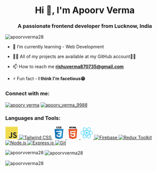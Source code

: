 <h1 align="center">Hi 👋, I'm Apoorv Verma</h1>
<h3 align="center">A passionate frontend developer from Lucknow, India</h3>

<p align="left"> <img src="https://komarev.com/ghpvc/?username=apoorvverma28&label=Profile%20views&color=0e75b6&style=flat" alt="apoorvverma28" /> </p>

- 🌱 I’m currently learning - Web Development 

- 👨‍💻 All of my projects are available at my GitHub account👨‍💻

- 📫 How to reach me **rishuverma870735@gmail.com**

- ⚡ Fun fact - **I think I'm facetious😁**

<h3 align="left">Connect with me:</h3>
<p align="left">
<a href="https://www.linkedin.com/in/apoorv-verma-165758250/" target="blank"><img align="center" src="https://raw.githubusercontent.com/rahuldkjain/github-profile-readme-generator/master/src/images/icons/Social/linked-in-alt.svg" alt="apoorv verma" height="30" width="40" /></a>
<a href="https://www.instagram.com/apoorv_vermaa/?next=%2F" target="blank"><img align="center" src="https://raw.githubusercontent.com/rahuldkjain/github-profile-readme-generator/master/src/images/icons/Social/instagram.svg" alt="apoorv_verma_9988" height="30" width="40" /></a>
</p>

<h3 align="left">Languages and Tools:</h3>
<p align="left">
  <a href="https://www.javascript.com/" target="_blank" rel="noreferrer"> 
    <img src="https://raw.githubusercontent.com/devicons/devicon/master/icons/javascript/javascript-original.svg" alt="JavaScript" width="40" height="40"/> 
  </a> 
  <a href="https://tailwindcss.com/" target="_blank" rel="noreferrer"> 
    <img src="https://www.vectorlogo.zone/logos/tailwindcss/tailwindcss-icon.svg" alt="Tailwind CSS" width="40" height="40"/> 
  </a> 
  <a href="https://www.w3schools.com/css/" target="_blank" rel="noreferrer"> 
    <img src="https://raw.githubusercontent.com/devicons/devicon/master/icons/css3/css3-original-wordmark.svg" alt="CSS3" width="40" height="40"/> 
  </a> 
  <a href="https://www.w3.org/html/" target="_blank" rel="noreferrer"> 
    <img src="https://raw.githubusercontent.com/devicons/devicon/master/icons/html5/html5-original-wordmark.svg" alt="HTML5" width="40" height="40"/> 
  </a> 
  <a href="https://reactjs.org/" target="_blank" rel="noreferrer"> 
    <img src="https://raw.githubusercontent.com/devicons/devicon/master/icons/react/react-original.svg" alt="React" width="40" height="40"/> 
  </a> 
  <a href="https://firebase.google.com/" target="_blank" rel="noreferrer"> 
    <img src="https://www.vectorlogo.zone/logos/firebase/firebase-icon.svg" alt="Firebase" width="40" height="40"/> 
  </a> 
  <a href="https://redux-toolkit.js.org/" target="_blank" rel="noreferrer"> 
    <img src="https://raw.githubusercontent.com/reduxjs/redux/master/logo/logo.png" alt="Redux Toolkit" width="40" height="40"/> 
  </a> 
  <a href="https://nodejs.org/" target="_blank" rel="noreferrer"> 
    <img src="https://upload.wikimedia.org/wikipedia/commons/a/a7/Node.js_logo_2015.svg" alt="Node.js" width="40" height="40"/> 
  </a> 
  <a href="https://expressjs.com/" target="_blank" rel="noreferrer"> 
    <img src="https://upload.wikimedia.org/wikipedia/commons/a/a9/Expressjs.png" alt="Express.js" width="40" height="40"/> 
  </a> 
  <a href="https://git-scm.com/" target="_blank" rel="noreferrer"> 
    <img src="https://upload.wikimedia.org/wikipedia/commons/6/63/Git-logo.svg" alt="Git" width="40" height="40"/> 
  </a> 
</p>

<p><img align="left" src="https://github-readme-stats.vercel.app/api/top-langs?username=apoorvverma28&show_icons=true&locale=en&layout=compact" alt="apoorvverma28" /></p>

<p>&nbsp;<img align="center" src="https://github-readme-stats.vercel.app/api?username=apoorvverma28&show_icons=true&locale=en" alt="apoorvverma28" /></p>

<p><img align="center" src="https://github-readme-streak-stats.herokuapp.com/?user=apoorvverma28&" alt="apoorvverma28" /></p>

